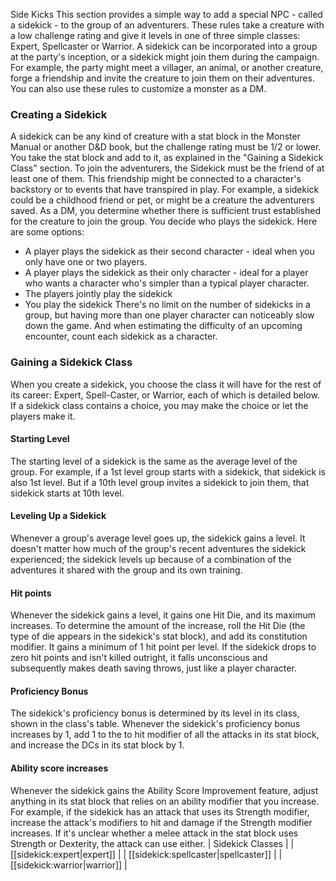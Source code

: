 Side Kicks
This section provides a simple way to add a special NPC - called a sidekick - to the group of an adventurers. These rules take a creature with a low challenge rating and give it levels in one of three simple classes: Expert, Spellcaster or Warrior.
A sidekick can be incorporated into a group at the party's inception, or a sidekick might join them during the campaign. For example, the party might meet a villager, an animal, or another creature, forge a friendship and invite the creature to join them on their adventures.
You can also use these rules to customize a monster as a DM.
### Creating a Sidekick
A sidekick can be any kind of creature with a stat block in the Monster Manual or another D&D book, but the challenge rating must be 1/2 or lower. You take the stat block and add to it, as explained in the "Gaining a Sidekick Class" section.
To join the adventurers, the Sidekick must be the friend of at least one of them. This friendship might be connected to a character's backstory or to events that have transpired in play. For example, a sidekick could be a childhood friend or pet, or might be a creature the adventurers saved. As a DM, you determine whether there is sufficient trust established for the creature to join the group.
You decide who plays the sidekick. Here are some options:
* A player plays the sidekick as their second character - ideal when you only have one or two players.
* A player plays the sidekick as their only character - ideal for a player who wants a character who's simpler than a typical player character.
* The players jointly play the sidekick
* You play the sidekick
There's no limit on the number of sidekicks in a group, but having more than one player character can noticeably slow down the game. And when estimating the difficulty of an upcoming encounter, count each sidekick as a character.
### Gaining a Sidekick Class
When you create a sidekick, you choose the class it will have for the rest of its career: Expert, Spell-Caster, or Warrior, each of which is detailed below. If a sidekick class contains a choice, you may make the choice or let the players make it.
#### Starting Level
The starting level of a sidekick is the same as the average level of the group. For example, if a 1st level group starts with a sidekick, that sidekick is also 1st level. But if a 10th level group invites a sidekick to join them, that sidekick starts at 10th level.
#### Leveling Up a Sidekick
Whenever a group's average level goes up, the sidekick gains a level. It doesn't matter how much of the group's recent adventures the sidekick experienced; the sidekick levels up because of a combination of the adventures it shared with the group and its own training.
#### Hit points
Whenever the sidekick gains a level, it gains one Hit Die, and its maximum increases. To determine the amount of the increase, roll the Hit Die (the type of die appears in the sidekick's stat block), and add its constitution modifier. It gains a minimum of 1 hit point per level.
If the sidekick drops to zero hit points and isn't killed outright, it falls unconscious and subsequently makes death saving throws, just like a player character.
#### Proficiency Bonus
The sidekick's proficiency bonus is determined by its level in its class, shown in the class's table.
Whenever the sidekick's proficiency bonus increases by 1, add 1 to the to hit modifier of all the attacks in its stat block, and increase the DCs in its stat block by 1.
#### Ability score increases
Whenever the sidekick gains the Ability Score Improvement feature, adjust anything in its stat block that relies on an ability modifier that you increase. For example, if the sidekick has an attack that uses its Strength modifier, increase the attack's modifiers to hit and damage if the Strength modifier increases.
If it's unclear whether a melee attack in the stat block uses Strength or Dexterity, the attack can use either.
| Sidekick Classes |
| [[sidekick:expert|expert]] |
| [[sidekick:spellcaster|spellcaster]] |
| [[sidekick:warrior|warrior]] |
